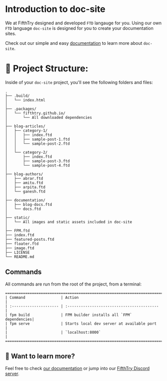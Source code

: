 # Introduction to doc-site

We at FifthTry designed and developed `FTD` langauge for you. Using our own `FTD`
language `doc-site` is designed for you to create your documentation sites. 

Check out our simple and easy [documentation](https://fifthtry.github.io/doc-site/documentation/docs/) to learn more about 
`doc-site`.

# 🚀 Project Structure:

Inside of your `doc-site` project, you'll see the following folders and files:
```
.
├── .build/
│   └── index.html
│
├── .packages/
│   └── fifthtry.github.io/
│   	└── All downloaded dependencies
│
├── blog-articles/
│	├── category-1/
│   │	├── index.ftd
│   │   ├── sample-post-1.ftd
│   │   └── sample-post-2.ftd
│   │
│   └── category-2/
│   	├── index.ftd
│       ├── sample-post-3.ftd
│       └── sample-post-4.ftd
│
├── blog-authors/
│   ├── abrar.ftd
│   ├── amitu.ftd
│   ├── arpita.ftd
│   └── ganesh.ftd
│
├── documentation/
│   ├── blog-docs.ftd
│   └── docs.ftd
│
├── static/
│   └── All images and static assets included in doc-site
│
├── FPM.ftd
├── index.ftd
├── featured-posts.ftd
├── floater.ftd
├── image.ftd
├── LICENSE
└── README.md
```

## Commands

All commands are run from the root of the project, from a terminal:

```
=======================================================================
| Command                | Action                                     |
| :--------------------- | :----------------------------------------- |
| fpm build              | FPM builder installs all `FPM` dependencies|
| fpm serve              | Starts local dev server at available port  |
|                        | `localhost:8000`                           |
=======================================================================
```

## 👀 Want to learn more?

Feel free to check [our documentation](https://fpm.dev/) or jump into our [FifthTry Discord server](https://discord.gg/bucrdvptYd).
